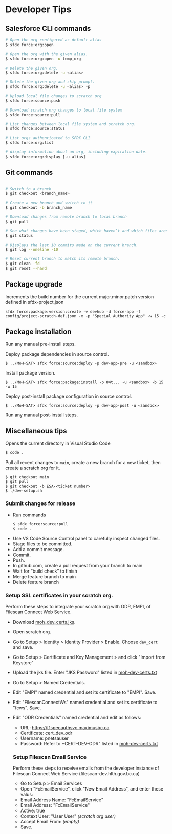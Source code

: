 # Developer Tips

## Salesforce CLI commands

```bash
# Open the org configured as default alias
$ sfdx force:org:open

# Open the org with the given alias.
$ sfdx force:org:open -u temp_org

# Delete the given org.
$ sfdx force:org:delete -u <alias>

# Delete the given org and skip prompt.
$ sfdx force:org:delete -u <alias> -p

# Upload local file changes to scratch org
$ sfdx force:source:push

# Download scratch org changes to local file system
$ sfdx force:source:pull

# List changes between local file system and scratch org.
$ sfdx force:source:status

# List orgs authenticated to SFDX CLI
$ sfdx force:org:list

# display information about an org, including expiration date.
$ sfdx force:org:display [-u alias] 

```  

## Git commands
```bash

# Switch to a branch 
$ git checkout <branch_name>

# Create a new branch and switch to it
$ git checkout -b branch_name 

# Download changes from remote branch to local branch
$ git pull

# See what changes have been staged, which haven’t and which files aren’t being tracked by git
$ git status 

# Displays the last 10 commits made on the current branch.
$ git log --oneline -10

# Reset current branch to match its remote branch. 
$ git clean -fd
$ git reset --hard

```

## Package upgrade
Increments the build number for the current major.minor.patch version defined in sfdx-project.json
```
sfdx force:package:version:create -v devhub -d force-app -f config/project-scratch-def.json -x -p "Special Authority App" -w 15 -c
```

## Package installation
Run any manual pre-install steps.

Deploy package dependencies in source control.
```
$ ../MoH-SAT> sfdx force:source:deploy -p dev-app-pre -u <sandbox>
```

Install package version.
```
$ ../MoH-SAT> sfdx force:package:install -p 04t... -u <sandbox> -b 15 -w 15
```

Deploy post-install package configuration in source control. 
```
$ ../MoH-SAT> sfdx force:source:deploy -p dev-app-post -u <sandbox>
```

Run any manual post-install steps.
## Miscellaneous tips

Opens the current directory in Visual Studio Code
```bash
$ code .
```

Pull all recent changes to `main`, create a new branch for a new ticket, then create a scratch org for it.
```
$ git checkout main
$ git pull
$ git checkout -b ESA-<ticket number>
$ ./dev-setup.sh
```  

### Submit changes for release
- Run commands
    ```bash
    $ sfdx force:source:pull
    $ code .
    ```
- Use VS Code Source Control panel to carefully inspect changed files.
- Stage files to be committed.
- Add a commit message.
- Commit.
- Push.
- In github.com, create a pull request from your branch to main
- Wait for “build check” to finish
- Merge feature branch to main
- Delete feature branch

### Setup SSL certificates in your scratch org. 
Perform these steps to integrate your scratch org with ODR, EMPI, of Filescan Connect Web Service.
- Download [moh_dev_certs.jks](https://hlth.sp.gov.bc.ca/sites/HLTHSP/HSIMT/SP/SAT/_layouts/15/DocIdRedir.aspx?ID=F2RWFFZUCM2Q-797944229-1597).
- Open scratch org.
- Go to Setup > Identity > Identity Provider > Enable. Choose `dev_cert` and save.
- Go to Setup > Certificate and Key Management > and click "Import from Keystore" 
- Upload the jks file. Enter "JKS Password" listed in [moh-dev-certs.txt](https://hlth.sp.gov.bc.ca/sites/HLTHSP/HSIMT/SP/SAT/_layouts/15/DocIdRedir.aspx?ID=F2RWFFZUCM2Q-797944229-1597)
- Go to Setup > Named Credentials.
- Edit "EMPI" named credential and set its certificate to "EMPI". Save.
- Edit "FilescanConnectWs" named credential and set its certificate to "fcws". Save.
- Edit "ODR Credentials" named credential and edit as follows:
  - URL: https://t1specauthsvc.maximusbc.ca
  - Certificate: cert_dev_odr
  - Username: pnetsauser
  - Password: Refer to *CERT-DEV-ODR" listed in [moh-dev-certs.txt](https://hlth.sp.gov.bc.ca/sites/HLTHSP/HSIMT/SP/SAT/_layouts/15/DocIdRedir.aspx?ID=F2RWFFZUCM2Q-797944229-1597)

  ### Setup Filescan Email Service
  Perform these steps to receive emails from the developer instance of Filescan Connect Web Service (filescan-dev.hlth.gov.bc.ca)
  - Go to Setup > Email Services
  - Open "FcEmailService", click "New Email Address", and enter these valus:
   - Email Address Name: "FcEmailService"
   - Email Address: "FcEmailService"
   - Active: true
   - Context User: "User User" _(scratch org user)_
   - Accept Email From: _(empty)_
  - Save.
